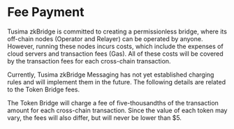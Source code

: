 # Fee Payment

Tusima zkBridge is committed to creating a permissionless bridge, where its off-chain nodes (Operator and Relayer) can be operated by anyone. However, running these nodes incurs costs, which include the expenses of cloud servers and transaction fees (Gas). All of these costs will be covered by the transaction fees for each cross-chain transaction.

Currently, Tusima zkBridge Messaging has not yet established charging rules and will implement them in the future. The following details are related to the Token Bridge fees.

The Token Bridge will charge a fee of five-thousandths of the transaction amount for each cross-chain transaction. Since the value of each token may vary, the fees will also differ, but will never be lower than $5.
